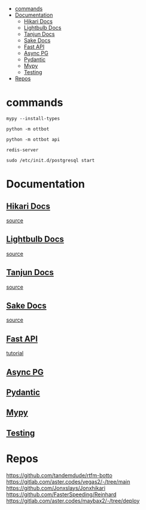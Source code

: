 - [commands](#commands)
- [Documentation](#documentation)
  - [Hikari Docs](#hikari-docs)
  - [Lightbulb Docs](#lightbulb-docs)
  - [Tanjun Docs](#tanjun-docs)
  - [Sake Docs](#sake-docs)
  - [Fast API](#fast-api)
  - [Async PG](#async-pg)
  - [Pydantic](#pydantic)
  - [Mypy](#mypy)
  - [Testing](#testing)
- [Repos](#repos)

# commands

```
mypy --install-types
```

```
python -m ottbot
```

```
python -m ottbot api
```

```
redis-server
```

```
sudo /etc/init.d/postgresql start
```

# Documentation

## [Hikari Docs](https://hikari-py.github.io/hikari/hikari/)

[source](https://github.com/hikari-py/hikari)

## [Lightbulb Docs](https://hikari-lightbulb.readthedocs.io/en/latest/)

[source](https://github.com/tandemdude/hikari-lightbulb)

## [Tanjun Docs](https://fasterspeeding.github.io/Tanjun/release/index.html)

[source](https://github.com/FasterSpeeding/Tanjun)

## [Sake Docs](https://fasterspeeding.github.io/Sake/)

[source](https://github.com/FasterSpeeding/Sake/)

## [Fast API](https://fastapi.tiangolo.com/)

[tutorial](https://www.youtube.com/watch?v=7t2alSnE2-I)

## [Async PG](https://magicstack.github.io/asyncpg/current/)

## [Pydantic](https://pydantic-docs.helpmanual.io/)

## [Mypy](https://mypy.readthedocs.io/en/stable/)

## [Testing](https://python.readthedocs.io/en/stable/library/unittest.html?highlight=re)

# Repos

https://github.com/tandemdude/rtfm-botto
https://gitlab.com/aster.codes/vegas2/-/tree/main
https://github.com/Jonxslays/Jonxhikari
https://github.com/FasterSpeeding/Reinhard
https://gitlab.com/aster.codes/maybax2/-/tree/deploy